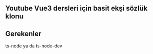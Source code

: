 ## **Youtube Vue3 dersleri için basit ekşi sözlük klonu**

## Gerekenler

ts-node ya da ts-node-dev
